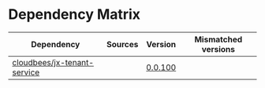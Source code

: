# Dependency Matrix

Dependency | Sources | Version | Mismatched versions
---------- | ------- | ------- | -------------------
[cloudbees/jx-tenant-service](https://github.com/cloudbees/jx-tenant-service) |  | [0.0.100](https://github.com/cloudbees/jx-tenant-service/releases/tag/v0.0.100) | 
